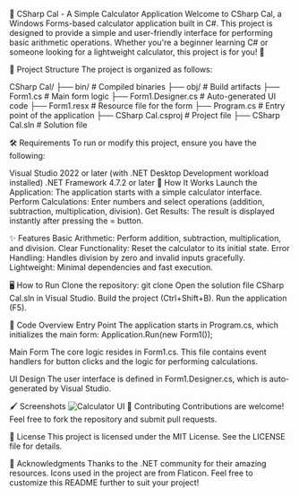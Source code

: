 🧮 CSharp Cal - A Simple Calculator Application
Welcome to CSharp Cal, a Windows Forms-based calculator application built in C#. This project is designed to provide a simple and user-friendly interface for performing basic arithmetic operations. Whether you're a beginner learning C# or someone looking for a lightweight calculator, this project is for you! 🎉

📂 Project Structure
The project is organized as follows:

CSharp Cal/
├── bin/                     # Compiled binaries
├── obj/                     # Build artifacts
├── Form1.cs                 # Main form logic
├── Form1.Designer.cs        # Auto-generated UI code
├── Form1.resx               # Resource file for the form
├── Program.cs               # Entry point of the application
├── CSharp Cal.csproj        # Project file
├── CSharp Cal.sln           # Solution file

🛠️ Requirements
To run or modify this project, ensure you have the following:

Visual Studio 2022 or later (with .NET Desktop Development workload installed)
.NET Framework 4.7.2 or later
🚀 How It Works
Launch the Application: The application starts with a simple calculator interface.
Perform Calculations: Enter numbers and select operations (addition, subtraction, multiplication, division).
Get Results: The result is displayed instantly after pressing the = button.

✨ Features
Basic Arithmetic: Perform addition, subtraction, multiplication, and division.
Clear Functionality: Reset the calculator to its initial state.
Error Handling: Handles division by zero and invalid inputs gracefully.
Lightweight: Minimal dependencies and fast execution.

🖥️ How to Run
Clone the repository:
git clone <repository-url>
Open the solution file CSharp Cal.sln in Visual Studio.
Build the project (Ctrl+Shift+B).
Run the application (F5).

📜 Code Overview
Entry Point
The application starts in Program.cs, which initializes the main form:
Application.Run(new Form1());

Main Form
The core logic resides in Form1.cs. This file contains event handlers for button clicks and the logic for performing calculations.

UI Design
The user interface is defined in Form1.Designer.cs, which is auto-generated by Visual Studio.

🖌️ Screenshots
<img alt="Calculator UI" src="https://via.placeholder.com/600x400?text=Calculator+UI+Screenshot">
🤝 Contributing
Contributions are welcome! Feel free to fork the repository and submit pull requests.

📄 License
This project is licensed under the MIT License. See the LICENSE file for details.

🌟 Acknowledgments
Thanks to the .NET community for their amazing resources.
Icons used in the project are from Flaticon.
Feel free to customize this README further to suit your project!



